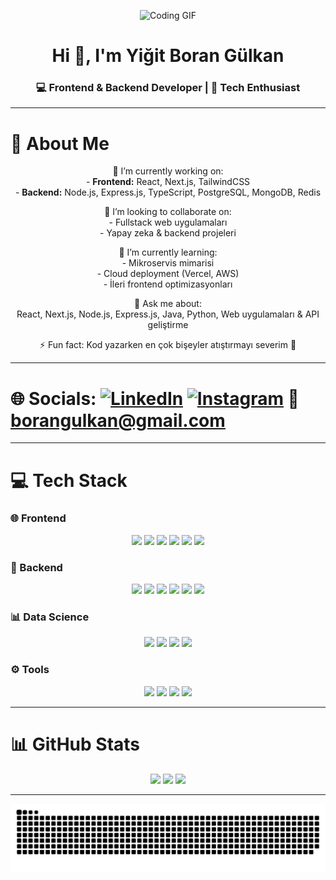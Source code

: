<!-- Profil Banner veya GIF -->
<p align="center">
  <img src="https://media.giphy.com/media/qgQUggAC3Pfv687qPC/giphy.gif" width="600" alt="Coding GIF"/>
</p>

<h1 align="center">Hi 👋, I'm Yiğit Boran Gülkan</h1>
<h3 align="center">💻 Frontend & Backend Developer | 🚀 Tech Enthusiast</h3>

---

# 💫 About Me
<p align="center">
🚀 I’m currently working on: <br>
- <strong>Frontend:</strong> React, Next.js, TailwindCSS <br>
- <strong>Backend:</strong> Node.js, Express.js, TypeScript, PostgreSQL, MongoDB, Redis
</p>

<p align="center">
🤝 I’m looking to collaborate on: <br>
- Fullstack web uygulamaları <br>
- Yapay zeka & backend projeleri
</p>

<p align="center">
🌱 I’m currently learning: <br>
- Mikroservis mimarisi <br>
- Cloud deployment (Vercel, AWS) <br>
- İleri frontend optimizasyonları
</p>

<p align="center">
💬 Ask me about: <br>
React, Next.js, Node.js, Express.js, Java, Python, Web uygulamaları & API geliştirme
</p>

<p align="center">
⚡ Fun fact: Kod yazarken en çok bişeyler atıştırmayı severim 🍪
</p>

---

# 🌐 Socials: [![LinkedIn](https://img.shields.io/badge/LinkedIn-%230077B5.svg?logo=linkedin&logoColor=white)](https://www.linkedin.com/in/yiğit-boran-gülkan) [![Instagram](https://img.shields.io/badge/Instagram-%23E4405F.svg?logo=Instagram&logoColor=white)](https://www.instagram.com/borangulkan/) 📧 **borangulkan@gmail.com**
---

# 💻 Tech Stack

### 🌐 Frontend
<p align="center">
<img src="https://img.shields.io/badge/HTML5-E34F26?style=for-the-badge&logo=html5&logoColor=white"/> 
<img src="https://img.shields.io/badge/CSS3-1572B6?style=for-the-badge&logo=css3&logoColor=white"/> 
<img src="https://img.shields.io/badge/JavaScript-323330?style=for-the-badge&logo=javascript&logoColor=F7DF1E"/> 
<img src="https://img.shields.io/badge/React-20232A?style=for-the-badge&logo=react&logoColor=61DAFB"/> 
<img src="https://img.shields.io/badge/Next.js-000000?style=for-the-badge&logo=nextdotjs&logoColor=white"/> 
<img src="https://img.shields.io/badge/TailwindCSS-06B6D4?style=for-the-badge&logo=tailwind-css&logoColor=white"/>
</p>

### 🔧 Backend
<p align="center">
<img src="https://img.shields.io/badge/Node.js-43853D?style=for-the-badge&logo=node.js&logoColor=white"/> 
<img src="https://img.shields.io/badge/Express.js-000000?style=for-the-badge&logo=express&logoColor=white"/> 
<img src="https://img.shields.io/badge/TypeScript-007ACC?style=for-the-badge&logo=typescript&logoColor=white"/> 
<img src="https://img.shields.io/badge/PostgreSQL-316192?style=for-the-badge&logo=postgresql&logoColor=white"/> 
<img src="https://img.shields.io/badge/MongoDB-47A248?style=for-the-badge&logo=mongodb&logoColor=white"/> 
<img src="https://img.shields.io/badge/Redis-DC382D?style=for-the-badge&logo=redis&logoColor=white"/>
</p>

### 📊 Data Science
<p align="center">
<img src="https://img.shields.io/badge/Python-3776AB?style=for-the-badge&logo=python&logoColor=white"/> 
<img src="https://img.shields.io/badge/NumPy-013243?style=for-the-badge&logo=numpy&logoColor=white"/> 
<img src="https://img.shields.io/badge/Pandas-150458?style=for-the-badge&logo=pandas&logoColor=white"/> 
<img src="https://img.shields.io/badge/scikit--learn-F7931E?style=for-the-badge&logo=scikit-learn&logoColor=white"/>
</p>

### ⚙️ Tools
<p align="center">
<img src="https://img.shields.io/badge/Git-F05032?style=for-the-badge&logo=git&logoColor=white"/> 
<img src="https://img.shields.io/badge/GitHub-100000?style=for-the-badge&logo=github&logoColor=white"/> 
<img src="https://img.shields.io/badge/Vercel-000000?style=for-the-badge&logo=vercel&logoColor=white"/> 
<img src="https://img.shields.io/badge/AWS-232F3E?style=for-the-badge&logo=amazon-aws&logoColor=white"/>
</p>

---

# 📊 GitHub Stats
<p align="center">
<img src="https://github-readme-stats.vercel.app/api?username=YBoran24&show_icons=true&theme=tokyonight"/>
<img src="https://github-readme-streak-stats.herokuapp.com/?user=YBoran24&theme=tokyonight"/>
<img src="https://github-readme-stats.vercel.app/api/top-langs/?username=YBoran24&layout=compact&theme=tokyonight"/>
</p>

---

<p align="center">
  <img src="https://raw.githubusercontent.com/Platane/snk/output/github-contribution-grid-snake.svg" alt="snake gif" />
</p>
